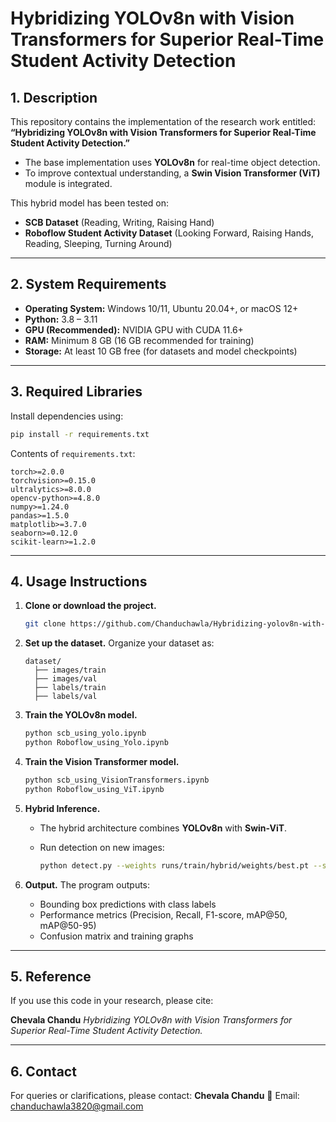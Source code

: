 
# Hybridizing YOLOv8n with Vision Transformers for Superior Real-Time Student Activity Detection

## 1. Description
This repository contains the implementation of the research work entitled:  
**“Hybridizing YOLOv8n with Vision Transformers for Superior Real-Time Student Activity Detection.”**

- The base implementation uses **YOLOv8n** for real-time object detection.  
- To improve contextual understanding, a **Swin Vision Transformer (ViT)** module is integrated.  

This hybrid model has been tested on:  
- **SCB Dataset** (Reading, Writing, Raising Hand)  
- **Roboflow Student Activity Dataset** (Looking Forward, Raising Hands, Reading, Sleeping, Turning Around)  

---

## 2. System Requirements
- **Operating System:** Windows 10/11, Ubuntu 20.04+, or macOS 12+  
- **Python:** 3.8 – 3.11  
- **GPU (Recommended):** NVIDIA GPU with CUDA 11.6+  
- **RAM:** Minimum 8 GB (16 GB recommended for training)  
- **Storage:** At least 10 GB free (for datasets and model checkpoints)  

---

## 3. Required Libraries
Install dependencies using:

```bash
pip install -r requirements.txt
````

Contents of `requirements.txt`:

```
torch>=2.0.0
torchvision>=0.15.0
ultralytics>=8.0.0
opencv-python>=4.8.0
numpy>=1.24.0
pandas>=1.5.0
matplotlib>=3.7.0
seaborn>=0.12.0
scikit-learn>=1.2.0
```

---

## 4. Usage Instructions

1. **Clone or download the project.**

   ```bash
   git clone https://github.com/Chanduchawla/Hybridizing-yolov8n-with-vision-transformers-for-student-activity-Recognition
   ```

2. **Set up the dataset.**
   Organize your dataset as:

   ```
   dataset/
     ├── images/train
     ├── images/val
     ├── labels/train
     ├── labels/val
   ```

3. **Train the YOLOv8n model.**

   ```bash
   python scb_using_yolo.ipynb
   python Roboflow_using_Yolo.ipynb
   ```

4. **Train the Vision Transformer model.**

   ```bash
   python scb_using_VisionTransformers.ipynb
   python Roboflow_using_ViT.ipynb
   ```

5. **Hybrid Inference.**

   * The hybrid architecture combines **YOLOv8n** with **Swin-ViT**.
   * Run detection on new images:

     ```bash
     python detect.py --weights runs/train/hybrid/weights/best.pt --source test_images/
     ```

6. **Output.**
   The program outputs:

   * Bounding box predictions with class labels
   * Performance metrics (Precision, Recall, F1-score, mAP\@50, mAP\@50-95)
   * Confusion matrix and training graphs

---

## 5. Reference

If you use this code in your research, please cite:

**Chevala Chandu**
*Hybridizing YOLOv8n with Vision Transformers for Superior Real-Time Student Activity Detection.*


---

## 6. Contact

For queries or clarifications, please contact:
**Chevala Chandu**
📧 Email: [chanduchawla3820@gmail.com](mailto:chanduchawla3820@gmail.com)



